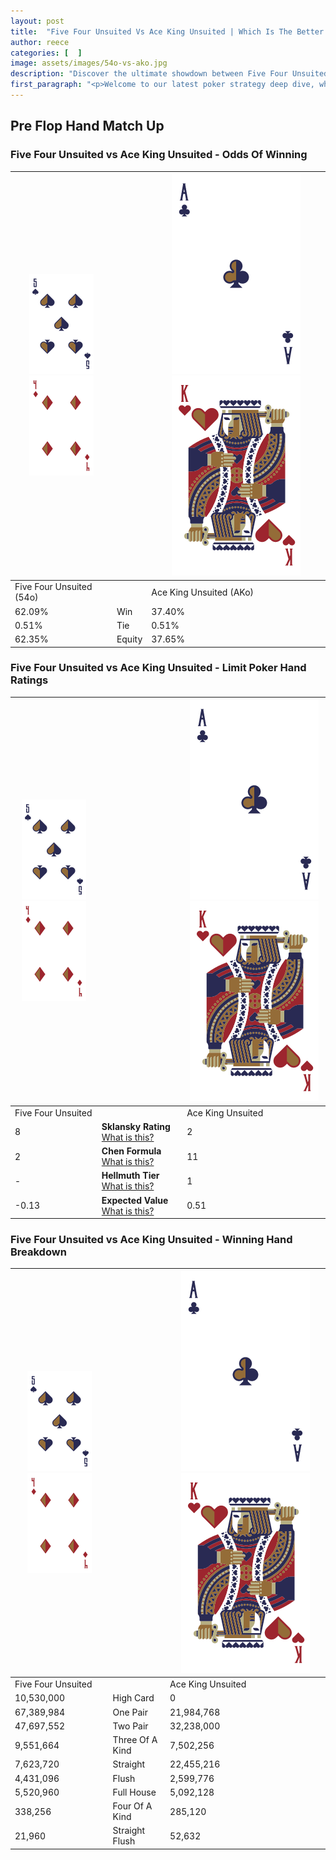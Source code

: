 ```yaml
---
layout: post
title:  "Five Four Unsuited Vs Ace King Unsuited | Which Is The Better Hand In Poker? A Complete Guide"
author: reece
categories: [  ]
image: assets/images/54o-vs-ako.jpg
description: "Discover the ultimate showdown between Five Four Unsuited and Ace King Unsuited in poker! Uncover the odds, strategies, and scenarios where one hand triumphs over the other. Get ready to up your poker game with this thrilling analysis."
first_paragraph: "<p>Welcome to our latest poker strategy deep dive, where we're pitting two distinct hands against each other in a high-stakes showdown: Five Four Unsuited vs Ace King Unsuited.</p><p>In the dynamic world of poker, every decision counts, and knowing which hand holds the upper hand is key to your success at the table.</p><p>In this article, we'll dissect these two hands, explore the scenarios where one dominates the other, and equip you with the knowledge to make strategic choices that can tip the odds in your favor.</p><p>Get ready to unravel the intriguing dynamics of these poker hands and elevate your game to new heights.</p>"
---
```




[comment]: # (sp0)

## Pre Flop Hand Match Up

<div class="table hand-ratings" markdown="1"> 



### Five Four Unsuited vs Ace King Unsuited - Odds Of Winning


    
| ![image info](assets/images/hand1/5.png) ![image info](assets/images/hand1/4o.png) |  | ![image info](assets/images/hand2/A.png) ![image info](assets/images/hand2/Ko.png) |
| -------- | -------- | -------- |
| Five Four Unsuited (54o) |  | Ace King Unsuited (AKo) |
| 62.09% | Win | 37.40% |
| 0.51% | Tie | 0.51% |
| 62.35% | Equity | 37.65% |




[comment]: # (sp1)



### Five Four Unsuited vs Ace King Unsuited - Limit Poker Hand Ratings


    
| ![image info](assets/images/hand1/5.png) ![image info](assets/images/hand1/4o.png) |  | ![image info](assets/images/hand2/A.png) ![image info](assets/images/hand2/Ko.png) |
| -------- | -------- | -------- |
| Five Four Unsuited |  | Ace King Unsuited |
| 8 | **Sklansky Rating** [What is this?](/sklansky-rating-explained) | 2 |
| 2 | **Chen Formula** [What is this?](/chen-formula-explained) | 11 |
| - | **Hellmuth Tier** [What is this?](/Hellmuth-tier-explained) | 1 |
| -0.13 | **Expected Value** [What is this?](/expected-value-explained) | 0.51 |




[comment]: # (sp2)



### Five Four Unsuited vs Ace King Unsuited - Winning Hand Breakdown


    
| ![image info](assets/images/hand1/5.png) ![image info](assets/images/hand1/4o.png) |  | ![image info](assets/images/hand2/A.png) ![image info](assets/images/hand2/Ko.png) |
| -------- | -------- | -------- |
| Five Four Unsuited |  | Ace King Unsuited |
| 10,530,000 | High Card | 0 |
| 67,389,984 | One Pair | 21,984,768 |
| 47,697,552 | Two Pair | 32,238,000 |
| 9,551,664 | Three Of A Kind | 7,502,256 |
| 7,623,720 | Straight | 22,455,216 |
| 4,431,096 | Flush | 2,599,776 |
| 5,520,960 | Full House | 5,092,128 |
| 338,256 | Four Of A Kind | 285,120 |
| 21,960 | Straight Flush | 52,632 |




[comment]: # (sp3)



</div>

[comment]: # (sp4)



[comment]: # (sp5)

